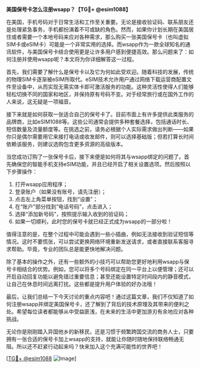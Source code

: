 **美国保号卡怎么注册wsapp？【TG💪+ @esim1088】**

在美国，手机号码对于日常生活和工作至关重要。无论是接收验证码、联系朋友还是处理紧急事务，手机都扮演着不可或缺的角色。然而，如果你计划长期在美国居住或者需要一个本地号码来应对各种需求，那么购买一张美国保号卡（也叫虚拟SIM卡或eSIM卡）可能是一个非常实用的选择。而wsapp作为一款全球知名的通讯软件，与美国保号卡结合使用更是让许多用户感到便捷高效。那么问题来了：如何注册并使用wsapp呢？本文将为你详细解答这一过程。

首先，我们需要了解什么是保号卡以及它为何如此受欢迎。随着科技的发展，传统的物理SIM卡逐渐被eSIM所取代。eSIM技术允许用户通过网络下载运营商配置文件至设备中，从而实现无需实体卡即可激活服务的功能。这种灵活性使得人们能够轻松切换不同的国家和地区，并保持原有号码不变。对于经常旅行或在国外工作的人来说，这无疑是一项福音。

接下来就是如何获取一张适合自己的保号卡了。目前市面上有许多提供此类服务的品牌商，比如eSIM1088等。这些公司通常会提供多种套餐选择，包括通话时长、短信数量及流量额度等。在挑选之前，请务必根据个人实际需求做出判断——如果你只是偶尔需要用它来接打电话或收发邮件，则可以选择基础版；但若打算长时间依赖该服务，则建议选购包含更多资源的高级版本。

当您成功订购了一张保号卡后，接下来便是如何将其与wsapp绑定的问题了。首先确保您的智能手机支持eSIM功能，并且已经开启了相关设置选项。然后按照以下步骤操作：

1. 打开wsapp应用程序；
2. 登录账户（如果没有账号，请先注册）；
3. 点击左上角菜单按钮，找到“设置”；
4. 在“账户”部分找到“电话号码”，点击进入；
5. 选择“添加新号码”，按照提示输入收到的验证码；
6. 如果一切顺利，此时您的保号卡就已经正式成为wsapp的一部分啦！

值得注意的是，在整个过程中可能会遇到一些小插曲，例如无法接收到验证短信等情况。这时不要慌张，可以尝试更换网络环境重新发送请求，或者直接联系客服寻求帮助。毕竟，专业的团队总是能更快地解决问题。

除了基本的操作之外，还有一些额外的小技巧可以帮助您更好地利用wsapp与保号卡相结合的优势。例如，您可以将多个号码绑定在同一平台上以便管理；还可以开启自动回复功能以避免错过重要信息；甚至还能设置特定时间段内的静音模式，让自己在休息时间远离打扰。这些都是提升用户体验的好办法哦！

最后，让我们总结一下今天讨论的重点内容吧！通过这篇文章，我们不仅知道了如何注册wsapp并绑定美国保号卡，还了解到了背后的技术原理及其带来的便利之处。希望每位读者都能够从中受益匪浅，在未来的生活中更加游刃有余地应对各种挑战。

无论你是刚刚踏入异国他乡的新移民，还是习惯于频繁跨国交流的商务人士，只要拥有一张合适的保号卡加上wsapp的支持，就能让你随时随地保持联络畅通无阻。所以还不赶紧行动起来吗？快来加入这个充满可能性的世界吧！

[[TG💪+ @esim1088](https://t.me/s/esim1088) ![Image](https://i.postimg.cc/4NQfJmqS/Snipaste-2025-05-13-00-14-12.png)]